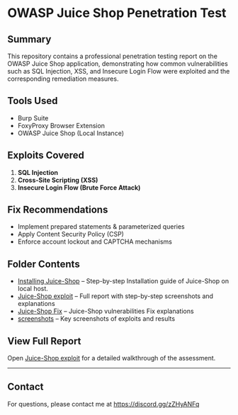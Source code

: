 # OWASP Juice Shop Penetration Test

## Summary  
This repository contains a professional penetration testing report on the OWASP Juice Shop application, demonstrating how common vulnerabilities such as SQL Injection, XSS, and Insecure Login Flow were exploited and the corresponding remediation measures.

## Tools Used  
- Burp Suite  
- FoxyProxy Browser Extension  
- OWASP Juice Shop (Local Instance)  

## Exploits Covered  
1. **SQL Injection**  
2. **Cross-Site Scripting (XSS)**  
3. **Insecure Login Flow (Brute Force Attack)**  

## Fix Recommendations  
- Implement prepared statements & parameterized queries  
- Apply Content Security Policy (CSP)  
- Enforce account lockout and CAPTCHA mechanisms  

## Folder Contents  
- [Installing Juice-Shop](https://github.com/Gautam-CyberSec/Juice-Shop/blob/main/Installing%20Juice-Shop/Installation.md) – Step-by-step Installation guide of Juice-Shop on local host.
- [Juice-Shop exploit](https://github.com/Gautam-CyberSec/Juice-Shop/blob/main/Juice-Shop%20exploit/exploit.md) – Full report with step-by-step screenshots and explanations  
- [Juice-Shop Fix](https://github.com/Gautam-CyberSec/Juice-Shop/blob/main/Juice-Shop%20Fix%20/Fix.md) – Juice-Shop vulnerabilities Fix explanations  
- [screenshots](https://github.com/Gautam-CyberSec/Juice-Shop/tree/main/Screenshots) – Key screenshots of exploits and results  

## View Full Report  
Open [Juice-Shop exploit](https://github.com/Gautam-CyberSec/Juice-Shop/blob/main/Juice-Shop%20exploit/exploit.md) for a detailed walkthrough of the assessment.

---

## Contact  
For questions, please contact me at https://discord.gg/zZHyANFq
